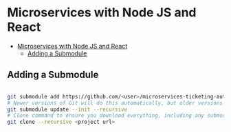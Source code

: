 # Microservices with Node JS and React
- [Microservices with Node JS and React](#microservices-with-node-js-and-react)
  - [Adding a Submodule](#adding-a-submodule)
  
## Adding a Submodule

```sh

git submodule add https://github.com/<user>/microservices-ticketing-auth auth
# Newer versions of Git will do this automatically, but older versions will require you to explicitly tell Git to download the contents of submodule
git submodule update --init --recursive
# Clone command to ensure you download everything, including any submodules
git clone --recursive <project url>


```